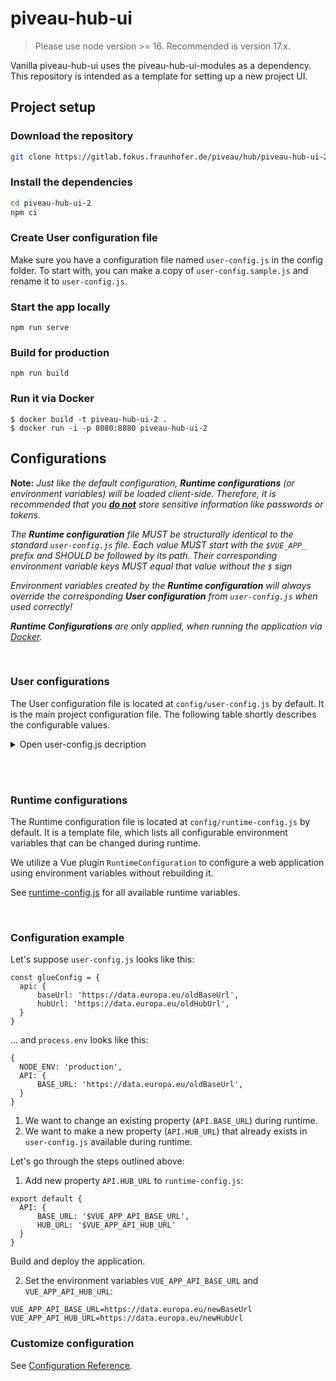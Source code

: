 # piveau-hub-ui

> Please use node version >= 16. Recommended is version 17.x.

Vanilla piveau-hub-ui uses the piveau-hub-ui-modules as a dependency.
This repository is intended as a template for setting up a new project UI.

## Project setup

### Download the repository

```bash
git clone https://gitlab.fokus.fraunhofer.de/piveau/hub/piveau-hub-ui-2.git
```

### Install the dependencies

```bash
cd piveau-hub-ui-2
npm ci
```

### Create User configuration file
Make sure you have a configuration file named `user-config.js` in the config folder.
To start with, you can make a copy of `user-config.sample.js` and rename it to `user-config.js`.

### Start the app locally
```
npm run serve
```

### Build for production
```
npm run build
```

### Run it via Docker

```
$ docker build -t piveau-hub-ui-2 .
$ docker run -i -p 8080:8080 piveau-hub-ui-2
```

## Configurations

**Note:** _Just like the default configuration, **Runtime configurations** (or environment variables) will be loaded client-side. Therefore, it is recommended that you <ins>**do not**</ins> store sensitive information like passwords or tokens._

_The **Runtime configuration** file MUST be structurally identical to the standard `user-config.js` file. Each value MUST start with the `$VUE_APP_` prefix and SHOULD be followed by its path.
Their corresponding environment variable keys MUST equal that value without the `$` sign_

_Environment variables created by the **Runtime configuration** will always override the corresponding **User configuration** from `user-config.js` when used correctly!_

_**Runtime Configurations** are only applied, when running the application via [Docker](#run-it-via-docker)._




<br>

### User configurations
The User configuration file is located at `config/user-config.js` by default. It is the main project configuration file. The following table shortly describes the configurable values.

<details>
<summary>Open user-config.js decription</summary>

<br>

# api

This property contains information about base URLs and APIs used in piveau-hub-ui.



#### baseUrl 
URL to Hub-Search API


#### hubUrl
URL to Hub-Repo API


#### qualityBaseUrl
URL to MQA Cache API


#### similarityBaseUrl
URL to Similarity API


#### fileUploadUrl
URL to Hub-Store API


#### sparqlUrl
SPARQL Base URL


#### gazetteerBaseUrl
URL to Hub-Search Gazetteer API


#### catalogBaseUrl
Catalog Base URL


#### vueAppCorsproxyApiUrl
URL to CORS Proxy API


<br><br>


# authentication

This property contains information about authentication (Login / Logout, Keycloak) used in piveau-hub-ui.



#### useService 
Enables the authentication service. To deactivate the authentication, set this value to `false` (default: `true`).


## login
Login / Logout configuration values

| Property          | Description        |  
| --------          | ------------------ |
| useLogin          | Enables the login (buttons). To deactivate the login, set this value to `false` (default: `true`). |  
| loginTitle        | Title of the login button                                                                         |  
| loginURL          | Relative URL to login page                                                                        | 
| loginRedirectUri  | Redirect URI used after successful login                                                          | 
| logoutTitle       | Title of the logout button                                                                        | 
| logoutURL         | Title of the logout button                                                                        | 
| logoutRedirectUri | Redirect URI used after successful logout                                                         | 


## keycloak
Keycloak configuration values (Realm, ClientID, URL, ...)

| Property                    | Description        |  
| --------                    | ------------------ |
| realm                       | The Keycloak realm     |  
| clientId                    | The Keycloak clientID  |  
| url                         | The Keycloak URL       | 
| ssl-required                | ???                    | 
| public-client               | ???                    | 
| verify-token-audience       | ???                    | 
| use-resource-role-mappings  | ???                    | 
| confidential-port           | ???                    | 


## rtp
RTP default values

| Property                    | Description        |  
| --------                    | ------------------ |
| grand_type                  | ???                |  
| audience                    | ???                |  


#### authToken
Keycloak Authentication Token


<br><br>


# routing

This property contains information about authentication (Login / Logout, Keycloak) used in piveau-hub-ui.

## routerOptions 
Vue Router configuration values

| Property                    | Description        |  
| --------                    | ------------------ |
| base                    | Base path of the application                |  
| mode                    | Routing mode of the application (default: `history`)                | 


## navigation
Navigation configuration values

| Property                    | Description        |  
| --------                    | ------------------ |
| showSparql                    | Enables the link to the SPARQL page. To deactivate the SPARQL link, set this value to `false` (default: `true`).           |  


## pagination
Pagination configuration values

| Property                    | Description        |  
| --------                    | ------------------ |
| usePagination               | Enables the pagination. To deactivate the pagination, set this value to `false` (default: `true`).          |  
| usePaginationArrows               | Enables the pagination arrows (previous & next). To deactivate the pagination arrows, set this value to `false` (default: `true`).          |  
| useItemsPerPage               | Enables the items per page dropdown. To deactivate this feature, set this value to `false` (default: `true`).          |  
| defaultItemsPerPage               | Default amount of items shown on one page          |  
| defaultItemsPerPageOptions               | Default options for items per page dropdown          |  


<br><br>


# metadata

This property contains information about metadata used in piveau-hub-ui.

#### title 
Title of the application

#### description
Description of the application

#### keywords
Keywords describing the application


<br><br>


# content 

This property contains information about the content of views that are available in piveau-hub-ui.

## datasets 
Contains configuration values that are used on the `Datasets` page

| Property                    | Description        |  
| --------                    | ------------------ |
| useSort               | Enables the sort. To deactivate the sort, set this value to `false` (default: `true`).          |
| useFeed               | Enables the RSS feed. To deactivate the RSS feed, set this value to `false` (default: `true`).          |
| useCatalogs               | Enables the usage of catalogs. To deactivate the catalogs, set this value to `false` (default: `true`).          |
| followKeywordLinks               | Meta tag to indicate, whether search engines should crawl for subsequent links or not (Default: `nofollow`).          |
| maxKeywordLength               | Maximum length of a keyword. Keywords that exceed this length will be truncated.         |
| facets               | _see table below_        |

| Property                    | Description        |  
| --------                    | ------------------ |
| facets               | Facet values ...         |

## catalogs
Contains configuration values that are used on the `Catalogues` page

## datasetDetails
Contains configuration values that are used on the `DatasetDetails` page

## maps
Contains configuration values that are used to create the map component

## dataProviderInterface
Contains configuration values that are used for the `DataProviderInterface`


<br><br>


# languages

This property contains information about languages used in piveau-hub-ui.

## useLanguageSelector 
_Note: This property is currently not used, but will be used in future versions._

Enables the Language Selector in the Header component

## locale
Default Language value on application start _(English)_

## fallbackLocale
Default Fallback Language value _(English)_


<br><br>


# services

This property contains a list of services used in piveau-hub-ui.

## datasetService
Service resposible for querying all `Dataset` related data

## catalogService
Service resposible for querying all `Catalog` related data

## uploadService
Service resposible for uploading data created by the `DataProviderInterface` related data

## gazetteerService
Service resposible for querying autocomplete data


<br><br>


# themes

This property contains information about themes used in piveau-hub-ui.

## header
The theme of the `Header` component


<br><br>


# tracker

This property contains information tracking software used in piveau-hub-ui.

## isPiwikPro
Switch between different tracking software tools <br>

| Value   | Tracking Software     |  
|---      |-----------------------|
| true    | Piwik Pro             |  
| false   | Matomo                |  

<br>

## siteId
ID for tracking software

## trackerUrl
URL to tracking software

</details>

<br><br>

### Runtime configurations
The Runtime configuration file is located at `config/runtime-config.js` by default. It is a template file, which lists all configurable environment variables that can be changed during runtime.

We utilize a Vue plugin `RuntimeConfiguration` to configure a web application using environment variables without rebuilding it.

See [runtime-config.js](config/runtime-config.js) for all available runtime variables.

<br>

### Configuration example
Let's suppose `user-config.js` looks like this:
```
const glueConfig = {
  api: {
      baseUrl: 'https://data.europa.eu/oldBaseUrl',
      hubUrl: 'https://data.europa.eu/oldHubUrl',
  }
}
```

... and `process.env` looks like this:
```
{
  NODE_ENV: 'production',
  API: {
      BASE_URL: 'https://data.europa.eu/oldBaseUrl',
  }
}
```

1. We want to change an existing property (`API.BASE_URL`) during runtime.
2. We want to make a new property (`API.HUB_URL`) that already exists in `user-config.js` available during runtime.

Let's go through the steps outlined above:

1.  Add new property `API.HUB_URL` to `runtime-config.js`:
```
export default {
  API: {
      BASE_URL: '$VUE_APP_API_BASE_URL',
      HUB_URL: '$VUE_APP_API_HUB_URL'
  }
}
```

Build and deploy the application.

2.  Set the environment variables `VUE_APP_API_BASE_URL` and `VUE_APP_API_HUB_URL`:
```
VUE_APP_API_BASE_URL=https://data.europa.eu/newBaseUrl
VUE_APP_API_HUB_URL=https://data.europa.eu/newHubUrl
```


### Customize configuration
See [Configuration Reference](https://cli.vuejs.org/config/).
